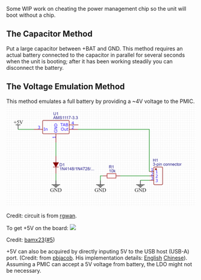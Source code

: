 Some WIP work on cheating the power management chip so the unit will boot without a chip.

## 

## The Capacitor Method

Put a large capacitor between +BAT and GND. This method requires an actual battery connected to the capacitor in parallel for several seconds when the unit is booting; after it has been working steadily you can disconnect the battery. 

## The Voltage Emulation Method

This method emulates a full battery by providing a ~4V voltage to the PMIC. 
![](assets/ams1117_4v.png)

Credit: circuit is from [rgwan](https://github.com/rgwan).

To get +5V on the board:
![](https://user-images.githubusercontent.com/443972/95324804-f43b7f80-08a8-11eb-8e4c-c37299dc9ac0.jpg)

Credit: [bamx23](https://github.com/bamx23)([#5](https://github.com/Jamesits/sound-blaster-e5-battery/issues/5))

+5V can also be acquired by directly inputing 5V to the USB host (USB-A) port. (Credit: from [pbjacob](https://github.com/pbjacob). His implementation details: [English](https://github.com/Jamesits/sound-blaster-e5-battery/issues/1) [Chinese](https://zhuanlan.zhihu.com/p/90036682)). Assuming a PMIC can accept a 5V voltage from battery, the LDO might not be necessary.
